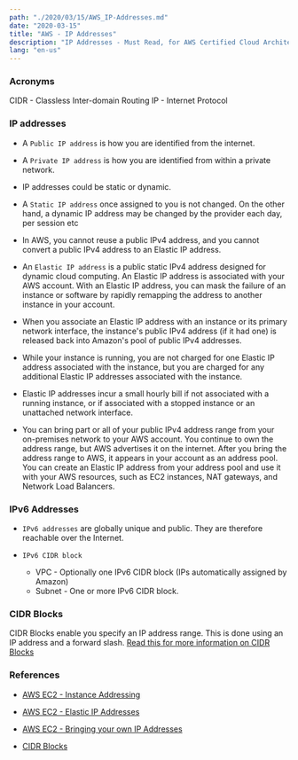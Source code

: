 ```yaml
---
path: "./2020/03/15/AWS_IP-Addresses.md"
date: "2020-03-15"
title: "AWS - IP Addresses"
description: "IP Addresses - Must Read, for AWS Certified Cloud Architect certifications"
lang: "en-us"
---
```


### Acronyms ###

CIDR - Classless Inter-domain Routing
IP - Internet Protocol

### IP addresses ###

- A `Public IP address` is how you are identified from the internet.

- A `Private IP address` is how you are identified from within a private network.

- IP addresses could be static or dynamic.

- A `Static IP address` once assigned to you is not changed. On the other hand,
a dynamic IP address may be changed by the provider each day, per session etc

- In AWS, you cannot reuse a public IPv4 address, and you cannot convert a public
IPv4 address to an Elastic IP address.

- An `Elastic IP address` is a public static IPv4 address designed for dynamic
cloud computing. An Elastic IP address is associated with your AWS account. With
an Elastic IP address, you can mask the failure of an instance or software by
rapidly remapping the address to another instance in your account.

- When you associate an Elastic IP address with an instance or its primary
network interface, the instance's public IPv4 address (if it had one) is
released back into Amazon's pool of public IPv4 addresses.

- While your instance is running, you are not charged for one Elastic IP address
associated with the instance, but you are charged for any additional Elastic IP
addresses associated with the instance.

- Elastic IP addresses incur a small hourly bill if not associated with a
running instance, or if associated with a stopped instance or an unattached
network interface.

- You can bring part or all of your public IPv4 address range from your
on-premises network to your AWS account. You continue to own the address range,
but AWS advertises it on the internet. After you bring the address range to AWS,
it appears in your account as an address pool. You can create an Elastic IP
address from your address pool and use it with your AWS resources, such as
EC2 instances, NAT gateways, and Network Load Balancers.

### IPv6 Addresses ###

- `IPv6 addresses` are globally unique and public. They are therefore reachable
over the Internet.

- `IPv6 CIDR block`

  - VPC - Optionally one IPv6 CIDR block (IPs automatically assigned by Amazon)
  - Subnet - One or more IPv6 CIDR block.

### CIDR Blocks ###

CIDR Blocks enable you specify an IP address range. This is done using an IP
address and a forward slash. [Read this for more information on CIDR Blocks](/2020/03/09/CIDR-Blocks)  

### References ###

- [AWS EC2 - Instance Addressing](https://docs.aws.amazon.com/AWSEC2/latest/UserGuide/using-instance-addressing.html)

- [AWS EC2 - Elastic IP Addresses](https://docs.aws.amazon.com/AWSEC2/latest/UserGuide/elastic-ip-addresses-eip.html)

- [AWS EC2 - Bringing your own IP Addresses](https://docs.aws.amazon.com/AWSEC2/latest/UserGuide/ec2-byoip.html)

- [CIDR Blocks](/2020/03/09/CIDR-Blocks)
